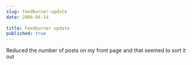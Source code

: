 ```yaml
---
slug: feedburner-update
date: 2006-04-14
 
title: Feedburner update
published: true
---
```

Reduced the number of posts on my front page and that seemed to sort it out<img class="posterous_download_image" src="https://blogger.googleusercontent.com/tracker/8109338-114502837353342410?l=www.kinlan.co.uk%2Findex.html" height="1" alt="" width="1" />

